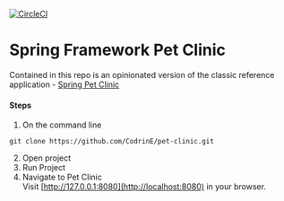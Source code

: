 [![CircleCI](https://circleci.com/gh/CodrinE/pet-clinic/tree/develop.svg?style=svg)](https://circleci.com/gh/CodrinE/pet-clinic/tree/develop)
# Spring Framework Pet Clinic

Contained in this repo is an opinionated version of the classic reference application - [Spring Pet Clinic](https://github.com/spring-projects/spring-petclinic)
#### Steps
 1) On the command line
 ```
 git clone https://github.com/CodrinE/pet-clinic.git
 ```
 2) Open project
 3) Run Project
4) Navigate to Pet Clinic <br/>
Visit [http://127.0.0.1:8080](http://localhost:8080) in your browser.
